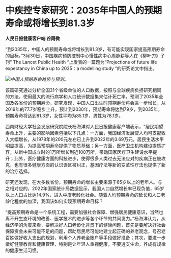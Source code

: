 # 中疾控专家研究：2035年中国人的预期寿命或将增长到81.3岁

**人民日报健康客户端 谷雨微**

“到2035年，中国人的预期寿命或将增长到81.3岁，有可能实现国家提高预期寿命的目标。”3月30日，中国疾病预防控制中心慢性病中心周脉耕等人在《柳叶刀》子刊“
The Lancet Public Health “上发表的一篇题为“Projections of future life expectancy in
China up to 2035：a modelling study ”的研究论文中指出。

![](https://inews.gtimg.com/om_bt/Oz0NDVb9bL19uoPjH97VIFK2_gN2jDiraotn6YJ-COWzEAA/1000)_中国人预期寿命趋势与预测。_

该篇研究通过分析全国31个省级单位的人口数据，按照与全球疾病负担研究相同的方法，使用最大的流行病学和人口统计数据集来估计死亡率，预测了2035年全国及各省份的预期寿命。研究发现，中国人口出生时预期寿命将会进一步增长，从2019年的77.7岁稳步上升，预计到2030年，预期寿命将达到79岁，到2035年，预期寿命将达到81.3岁，女性平均为85.1岁，男性为78.1岁。

西南财经大学社会发展研究院院长杨海洋对人民日报健康客户端表示，“居民期望寿命上升，主要的影响因素包括以下几点：一方面，我国经济发展使人均可支配收入大幅增长，从1978年的200元左右已上升到2022年的3.69万元，居民生活水平明显提高，为提高预期寿命提供了物质基础；另一方面，医疗卫生机构建设提质扩容，从新中国成立时的1万所增长到近100万所，带动国家医疗卫生建设水平提升；此外，医疗健康方面的科技进步，使得很多人类过去无法应对的疾病正在被攻克，也有很多健康方面的认识误区被纠正，基因疗法等新的变革性疗法也提供了新的治疗选择。

研究还发现，在大多数省份，预期寿命的增长主要来源于65岁以上的老年人。与之相对应的，2022年国家统计局数据显示，我国人口自然增长率已现负值，65岁以上人口占比达14.9%，进入中度老龄化社会。随着人均预期寿命的延长和人口老龄化程度的加深，我国该如何实现预期寿命目标？

“提高预期寿命是一个系统工程，需要加强社会保障、增强居民健康意识，当然也离不开生态环境的改善、医学技术的进步等各个环节的共同发力。”杨海洋认为，从经济学的角度来看，要解决好人口老龄化背景下的健康问题，首先是要解决好社会保障资金未来可能不足的问题，帮助居民尽可能地建立起正确的养老观念，号召老百姓做好收入支出的规划，利用个人养老金账户等手段做好准备；其次，要进一步做好健康教育和健康管理，特别是让年轻人重视健康，不要透支生命，养成有规律的健康生活习惯。

